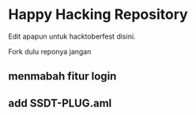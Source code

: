 # Happy Hacking Repository

Edit apapun untuk hacktoberfest disini.

Fork dulu reponya jangan 


## menmabah fitur login
## add SSDT-PLUG.aml